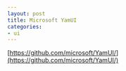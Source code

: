 ```yaml
---
layout: post
title: Microsoft YamUI
categories:
- ui
---
```


[https://github.com/microsoft/YamUI/](https://github.com/microsoft/YamUI/)